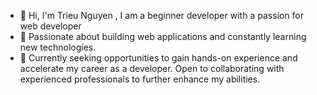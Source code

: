 - 👋 Hi, I'm Trieu Nguyen , I am a beginner developer with a passion for web developer
- 👀 Passionate about building web applications and constantly learning new technologies.
- 💞️ Currently seeking opportunities to gain hands-on experience and accelerate my career as a developer.
Open to collaborating with experienced professionals to further enhance my abilities.
